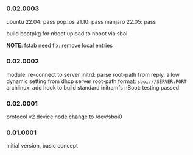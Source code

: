 

### 0.02.0003
  ubuntu 22.04: pass
  pop_os 21.10: pass
  manjaro 22.05: pass

  build bootpkg for nboot
  upload to nboot via sboi

  **NOTE**: fstab need fix: remove local entries

### 0.02.0002
  module: re-connect to server
  initrd: parse root-path from reply, allow dynamic setting from dhcp server
  root-path format:
    `sboi://SERVER:PORT`
  archlinux: add hook to build standard initramfs
  nBoot: testing passed.

### 0.02.0001
  protocol v2
  device node change to /dev/sboi0

### 0.01.0001
  initial version, basic concept

